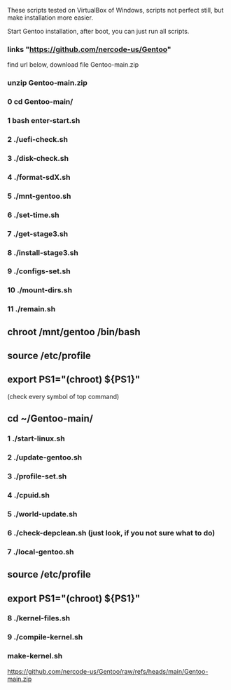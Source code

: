 These scripts tested on VirtualBox of Windows, scripts not perfect still, but make installation more easier.

Start Gentoo installation, after boot, you can just run all scripts.
### links "https://github.com/nercode-us/Gentoo" 
find url below, download file Gentoo-main.zip

### unzip Gentoo-main.zip
### 0 cd Gentoo-main/
### 1 bash enter-start.sh
### 2 ./uefi-check.sh
### 3 ./disk-check.sh

### 4 ./format-sdX.sh
### 5 ./mnt-gentoo.sh
### 6 ./set-time.sh
### 7 ./get-stage3.sh
### 8 ./install-stage3.sh
### 9 ./configs-set.sh
### 10 ./mount-dirs.sh
### 11 ./remain.sh
## chroot /mnt/gentoo /bin/bash
## source /etc/profile
## export PS1="(chroot) ${PS1}"
(check every symbol of top command)
## cd ~/Gentoo-main/
### 1 ./start-linux.sh
### 2 ./update-gentoo.sh
### 3 ./profile-set.sh
### 4 ./cpuid.sh
### 5 ./world-update.sh
### 6 ./check-depclean.sh (just look, if you not sure what to do)
### 7 ./local-gentoo.sh
## source /etc/profile
## export PS1="(chroot) ${PS1}"
### 8 ./kernel-files.sh
### 9 ./compile-kernel.sh
### make-kernel.sh


https://github.com/nercode-us/Gentoo/raw/refs/heads/main/Gentoo-main.zip

